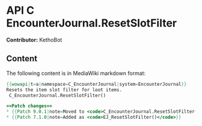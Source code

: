 # API C EncounterJournal.ResetSlotFilter

**Contributor:** KethoBot

## Content

The following content is in MediaWiki markdown format:

```mediawiki
{{wowapi|t=a|namespace=C_EncounterJournal|system=EncounterJournal}}
Resets the item slot filter for loot items.
 C_EncounterJournal.ResetSlotFilter()

==Patch changes==
* {{Patch 9.0.1|note=Moved to <code>C_EncounterJournal.ResetSlotFilter()</code>}}
* {{Patch 7.1.0|note=Added as <code>EJ_ResetSlotFilter()</code>}}
```